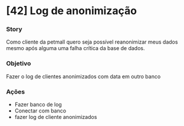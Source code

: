 # [42] Log de anonimização

### Story
Como cliente da petmall quero seja possível reanonimizar meus dados mesmo após alguma uma falha crítica da base de dados.

### Objetivo
Fazer o log de clientes anonimizados com data em outro banco

### Ações
 * Fazer banco de log
 * Conectar com banco
 * fazer log de cliente anonimizados
